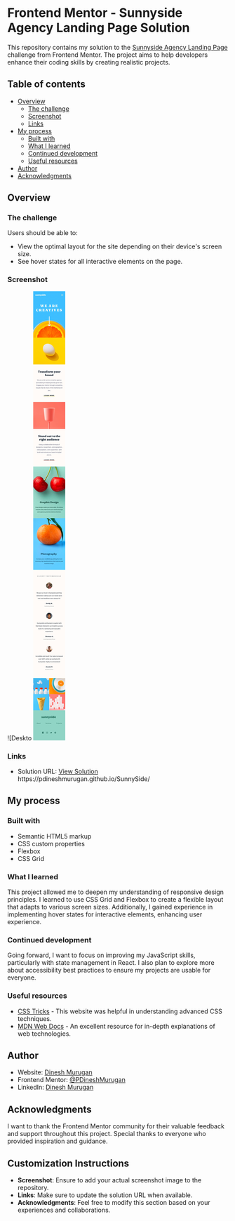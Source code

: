 # Frontend Mentor - Sunnyside Agency Landing Page Solution

This repository contains my solution to the [Sunnyside Agency Landing Page](https://www.frontendmentor.io/challenges/sunnyside-agency-landing-page-7yVs3B6ef) challenge from Frontend Mentor. The project aims to help developers enhance their coding skills by creating realistic projects.

## Table of contents

- [Overview](#overview)
  - [The challenge](#the-challenge)
  - [Screenshot](#screenshot)
  - [Links](#links)
- [My process](#my-process)
  - [Built with](#built-with)
  - [What I learned](#what-i-learned)
  - [Continued development](#continued-development)
  - [Useful resources](#useful-resources)
- [Author](#author)
- [Acknowledgments](#acknowledgments)

## Overview

### The challenge

Users should be able to:

- View the optimal layout for the site depending on their device's screen size.
- See hover states for all interactive elements on the page.

### Screenshot
![Deskto[](design/desktop-design.jpg)
![Mobile](design/mobile-design.jpg)

### Links

- Solution URL: [View Solution](.[https://your-solution-url.com](https://pdineshmurugan.github.io/SunnySide/))
https://pdineshmurugan.github.io/SunnySide/

## My process

### Built with

- Semantic HTML5 markup
- CSS custom properties
- Flexbox
- CSS Grid


### What I learned

This project allowed me to deepen my understanding of responsive design principles. I learned to use CSS Grid and Flexbox to create a flexible layout that adapts to various screen sizes. Additionally, I gained experience in implementing hover states for interactive elements, enhancing user experience.

### Continued development

Going forward, I want to focus on improving my JavaScript skills, particularly with state management in React. I also plan to explore more about accessibility best practices to ensure my projects are usable for everyone.

### Useful resources

- [CSS Tricks](https://css-tricks.com) - This website was helpful in understanding advanced CSS techniques.
- [MDN Web Docs](https://developer.mozilla.org/en-US/) - An excellent resource for in-depth explanations of web technologies.

## Author

- Website: [Dinesh Murugan](https://dineshmurugan.netlify.app/)
- Frontend Mentor: [@PDineshMurugan](https://www.frontendmentor.io/profile/PDineshMurugan)
- LinkedIn: [Dinesh Murugan](https://www.linkedin.com/in/dinesh-murugan-din518/)

## Acknowledgments

I want to thank the Frontend Mentor community for their valuable feedback and support throughout this project. Special thanks to everyone who provided inspiration and guidance.

## Customization Instructions

- **Screenshot**: Ensure to add your actual screenshot image to the repository.
- **Links**: Make sure to update the solution URL when available.
- **Acknowledgments**: Feel free to modify this section based on your experiences and collaborations.
